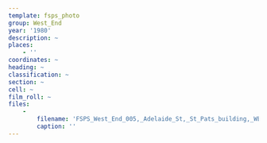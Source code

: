 ```yaml
---
template: fsps_photo
group: West_End
year: '1980'
description: ~
places:
    - ''
coordinates: ~
heading: ~
classification: ~
section: ~
cell: ~
film_roll: ~
files:
    -
        filename: 'FSPS_West_End_005,_Adelaide_St,_St_Pats_building,_WE-4,_1980.png'
        caption: ''
---
```

